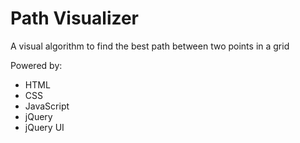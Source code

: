 <h1>Path Visualizer</h1>
<p>A visual algorithm to find the best path between two points in a grid</p>
<div>Powered by:</div>
<ul>
  <li>HTML</li>
  <li>CSS</li>
  <li>JavaScript</li>
  <li>jQuery</li>
  <li>jQuery UI</li>
</ul>

